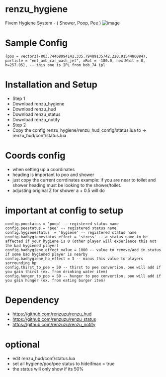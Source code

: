 # renzu_hygiene
Fivem Hygiene System - ( Shower, Poop, Pee )
![image](https://user-images.githubusercontent.com/82306584/128605007-308092dd-ac06-4bbc-85f6-f1fbb111b6e5.png)

# Sample Config
``` This is IPL Apartment you may need IPL loader or BOB_74 ipl to test the default config
{pos = vector3(-803.74468994141,335.79489135742,220.9154486084), particle = "ent_amb_car_wash_jet", xRot = -180.0, nextWait = 0, h=257.05}, -- this one is IPL from bob_74 ipl
```
# Installation and Setup
- Step 1
- Download renzu_hygiene
- Download renzu_hud
- Download renzu_status
- Download renzu_notify
- Step 2
- Copy the config renzu_hygiene/renzu_hud_config/status.lua to -> renzu_hud/conf/status.lua
# Coords config
- when setting up a coordinates
- heading is important to poo and shower
- just copy the current corrdinates example: if you are near to toilet and shower heading must be looking to the shower/toilet.
- adjusting original Z for shower a + 0.5 will do
# important at config to setup
```
config.poostatus = 'poop' -- registered status name
config.peestatus = 'pee' -- registered status name
config.hygienestatus  = 'hygiene' -- registered status name
config.badhygienestatus_effect = 'stress' -- a status name to be affected if your hygiene is 0 (other player will experience this not the bad hygiened player)
config.badhygiene_effect_value = 1000 -- value to remove/add in status if some bad hygiened player is nearby
config.badhygiene_hp_effect = 3 -- minus this value to players sorrounding hp
config.thirst_to_pee = 50 -- thirst to pee convertion, pee will add if you gain thirst (ex. from drinking water item)
config.hunger_to_poo = 50 -- hunger to poo convertion, poo will add if you gain hunger (ex. from eating burger item)
```
# Dependency
- https://github.com/renzuzu/renzu_hud
- https://github.com/renzuzu/renzu_status
- https://github.com/renzuzu/renzu_notify

# optional
- edit renzu_hud/conf/status.lua
- set all hygiene/poo/pee status to hideifmax = true
- the status will only show if its 50%
